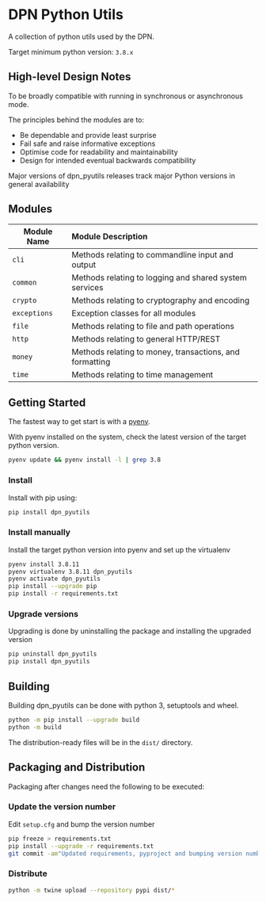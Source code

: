 # DPN Python Utils

A collection of python utils used by the DPN.

Target minimum python version: `3.8.x`

## High-level Design Notes

To be broadly compatible with running in synchronous or asynchronous mode.

The principles behind the modules are to:

- Be dependable and provide least surprise
- Fail safe and raise informative exceptions
- Optimise code for readability and maintainability
- Design for intended eventual backwards compatibility

Major versions of dpn_pyutils releases track major Python versions in general
availability

## Modules

| Module Name  | Module Description                                      |
| ------------ | :------------------------------------------------------ |
| `cli`        | Methods relating to commandline input and output        |
| `common`     | Methods relating to logging and shared system services  |
| `crypto`     | Methods relating to cryptography and encoding           |
| `exceptions` | Exception classes for all modules                       |
| `file`       | Methods relating to file and path operations            |
| `http`       | Methods relating to general HTTP/REST                   |
| `money`      | Methods relating to money, transactions, and formatting |
| `time`       | Methods relating to time management                     |

## Getting Started

The fastest way to get start is with a [pyenv](https://realpython.com/intro-to-pyenv/).

With pyenv installed on the system, check the latest version of the target python version.

```bash
pyenv update && pyenv install -l | grep 3.8
```

### Install

Install with pip using:

```bash
pip install dpn_pyutils
```

### Install manually

Install the target python version into pyenv and set up the virtualenv

```bash
pyenv install 3.8.11
pyenv virtualenv 3.8.11 dpn_pyutils
pyenv activate dpn_pyutils
pip install --upgrade pip
pip install -r requirements.txt
```

### Upgrade versions

Upgrading is done by uninstalling the package and installing the upgraded version

```bash
pip uninstall dpn_pyutils
pip install dpn_pyutils
```

## Building

Building dpn_pyutils can be done with python 3, setuptools and wheel.

```bash
python -m pip install --upgrade build
python -m build
```

The distribution-ready files will be in the `dist/` directory.

## Packaging and Distribution

Packaging after changes need the following to be executed:

### Update the version number

Edit `setup.cfg` and bump the version number

```bash
pip freeze > requirements.txt
pip install --upgrade -r requirements.txt
git commit -am"Updated requirements, pyproject and bumping version number for release"
```

### Distribute

```bash
python -m twine upload --repository pypi dist/*
```

